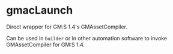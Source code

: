 # gmacLaunch
Direct wrapper for GM:S 1.4's GMAssetCompiler.

Can be used in `builder` or in other automation software to invoke GMAssetCompiler for GM:S 1.4.
